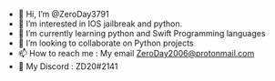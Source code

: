 - 👋 Hi, I’m @ZeroDay3791
- 👀 I’m interested in IOS jailbreak and python.
- 🌱 I’m currently learning python and Swift Programming languages 
- 💞️ I’m looking to collaborate on Python projects 
- 📫 How to reach me : My email ZeroDay2006@protonmail.com
- 💬 My Discord : ZD20#2141

<!---
ZeroDay3791/
--->
